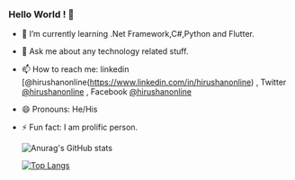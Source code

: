 ### Hello World ! 👋 


- 🌱 I’m currently learning .Net Framework,C#,Python and Flutter.
- 💬 Ask me about any technology related stuff.
- 📫 How to reach me: linkedin [@hirushanonline(https://www.linkedin.com/in/hirushanonline) , Twitter [@hirushanonline](https://twitter.com/hirushanonline) , Facebook [@hirushanonline](https://www.facebook.com/hirushanonline)
- 😄 Pronouns: He/His
- ⚡ Fun fact: I am prolific person.


  ![Anurag's GitHub stats](https://github-readme-stats.vercel.app/api?username=CDinuwan&show_icons=true&theme=radical)

  [![Top Langs](https://github-readme-stats.vercel.app/api/top-langs/?username=CDinuwan&layout=compact)](https://github.com/anuraghazra/github-readme-stats)
